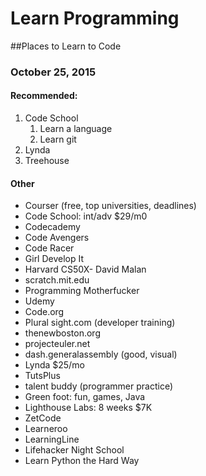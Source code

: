 # Learn Programming


##Places to Learn to Code

### October 25, 2015

#### Recommended:
1. Code School
    1. Learn a language
    2. Learn git
2. Lynda
3. Treehouse

#### Other
- Courser (free, top universities, deadlines)
- Code School: int/adv $29/m0
- Codecademy
- Code Avengers
- Code Racer
- Girl Develop It
- Harvard CS50X- David Malan
- scratch.mit.edu
- Programming Motherfucker
- Udemy
- Code.org
- Plural sight.com (developer training)
- thenewboston.org
- projecteuler.net
- dash.generalassembly (good, visual)
- Lynda $25/mo
- TutsPlus
- talent buddy (programmer practice)
- Green foot: fun, games, Java
- Lighthouse Labs: 8 weeks $7K
- ZetCode
- Learneroo
- LearningLine
- Lifehacker Night School
- Learn Python the Hard Way
